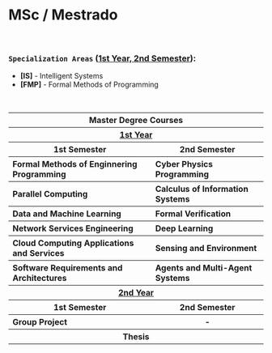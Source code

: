 # MSc / Mestrado

<br>

### `Specialization Areas` (<ins>1st Year, 2nd Semester</ins>):

- **[IS]** - Intelligent Systems
- **[FMP]** - Formal Methods of Programming

<br>
<table>
  <tr>
    <th colspan="2">Master Degree Courses</th>
  </tr>
  <tr>
    <th colspan="2"><ins>1st Year</ins></th>
  </tr>
  <tr>
    <th colspan="1">1st Semester</th>
    <th colspan="1">2nd Semester</th>
  </tr>
  <tr>
    <th align="left">Formal Methods of Enginnering Programming</th>
    <th align="left">Cyber Physics Programming</th>
  </tr>
  <tr>
    <th align="left">Parallel Computing</th>
    <th align="left">Calculus of Information Systems</th>
  </tr>
  <tr>
    <th align="left">Data and Machine Learning</th>
    <th align="left">Formal Verification</th>
  </tr>
  <tr>
    <th align="left">Network Services Engineering</th>
    <th align="left">Deep Learning</th>
  </tr>
  <tr>
    <th align="left">Cloud Computing Applications and Services</th>
    <th align="left">Sensing and Environment</th>
  </tr>
  <tr>
    <th align="left">Software Requirements and Architectures</th>
    <th align="left">Agents and Multi-Agent Systems</th>
  </tr>
  <tr>
    <th colspan="2"><ins>2nd Year</ins></th>
  </tr>
  <tr>
    <th colspan="1">1st Semester</th>
    <th colspan="1">2nd Semester</th>
  </tr>
  <tr>
    <th align="left">Group Project</th>
    <th>-</th>
  </tr>
  <tr>
    <th colspan="2">Thesis</th>
  </tr>
</table>